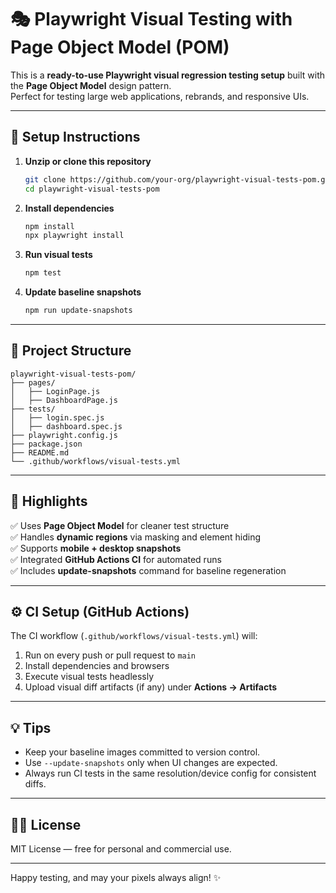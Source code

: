 # 🎭 Playwright Visual Testing with Page Object Model (POM)

This is a **ready-to-use Playwright visual regression testing setup** built with the **Page Object Model** design pattern.  
Perfect for testing large web applications, rebrands, and responsive UIs.

---

## 🚀 Setup Instructions

1. **Unzip or clone this repository**
   ```bash
   git clone https://github.com/your-org/playwright-visual-tests-pom.git
   cd playwright-visual-tests-pom
   ```

2. **Install dependencies**
   ```bash
   npm install
   npx playwright install
   ```

3. **Run visual tests**
   ```bash
   npm test
   ```

4. **Update baseline snapshots**
   ```bash
   npm run update-snapshots
   ```

---

## 🧠 Project Structure

```
playwright-visual-tests-pom/
├── pages/
│   ├── LoginPage.js
│   ├── DashboardPage.js
├── tests/
│   ├── login.spec.js
│   ├── dashboard.spec.js
├── playwright.config.js
├── package.json
├── README.md
└── .github/workflows/visual-tests.yml
```

---

## 🧩 Highlights

✅ Uses **Page Object Model** for cleaner test structure  
✅ Handles **dynamic regions** via masking and element hiding  
✅ Supports **mobile + desktop snapshots**  
✅ Integrated **GitHub Actions CI** for automated runs  
✅ Includes **update-snapshots** command for baseline regeneration  

---

## ⚙️ CI Setup (GitHub Actions)

The CI workflow (`.github/workflows/visual-tests.yml`) will:
1. Run on every push or pull request to `main`
2. Install dependencies and browsers
3. Execute visual tests headlessly
4. Upload visual diff artifacts (if any) under **Actions → Artifacts**

---

## 💡 Tips

- Keep your baseline images committed to version control.
- Use `--update-snapshots` only when UI changes are expected.
- Always run CI tests in the same resolution/device config for consistent diffs.

---

## 🧑‍💻 License

MIT License — free for personal and commercial use.

---

Happy testing, and may your pixels always align! ✨
